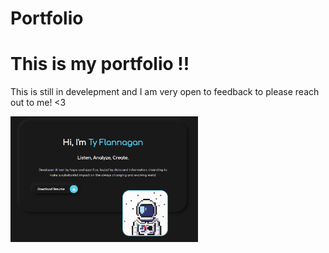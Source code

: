 # Portfolio

<h1> This is my portfolio !! </h2>

<p> This is still in develepment and I am very open to feedback to please reach out to me! <3 </p>

<img src="img\readme-bg.png" alt="img" width="300" />
